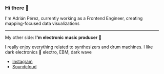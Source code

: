 ### Hi there 👋

I'm Adrián Pérez, currently working as a Frontend Engineer, creating mapping-focused data visualizations

--------------

My other side: **I'm electronic music producer** 🎹

I really enjoy everything related to synthesizers and drum machines. I like dark electronics 🖤 electro, EBM, dark wave

- [Instagram](https://www.instagram.com/nebulacircuit)
- [Soundcloud](https://soundcloud.com/nebulacircuit)

